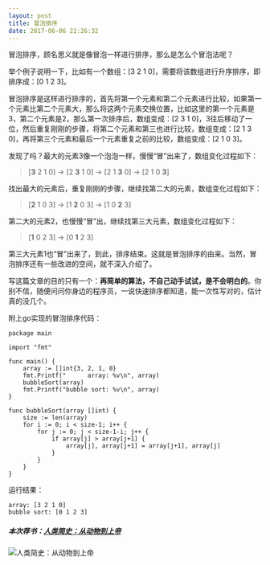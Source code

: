 ```yaml
---
layout: post
title: 冒泡排序
date: 2017-06-06 22:26:32
---
```


冒泡排序，顾名思义就是像冒泡一样进行排序，那么是怎么个冒泡法呢？

举个例子说明一下，比如有一个数组：[3 2 1 0]，需要将该数组进行升序排序，即排序成：[0 1 2 3]。

冒泡排序是这样进行排序的，首先将第一个元素和第二个元素进行比较，如果第一个元素比第二个元素大，那么将这两个元素交换位置，比如这里的第一个元素是3，第二个元素是2，那么第一次排序后，数组变成：[2 3 1 0]，3往后移动了一位，然后重复刚刚的步骤，将第二个元素和第三也进行比较，数组变成：[2 1 3 0]，再将第三个元素和最后一个元素重复之前的比较，数组变成：[2 1 0 3]。

发现了吗？最大的元素3像一个泡泡一样，慢慢“冒”出来了，数组变化过程如下：

> [**3** 2 1 0] -> [2 **3** 1 0] -> [2 1 **3** 0] -> [2 1 0 **3**]

找出最大的元素后，重复刚刚的步骤，继续找第二大的元素，数组变化过程如下：

> [**2** 1 0 3] -> [1 **2** 0 3] -> [1 0 **2** 3]

第二大的元素2，也慢慢“冒”出，继续找第三大元素，数组变化过程如下：

> [**1** 0 2 3] -> [0 **1** 2 3]

第三大元素1也“冒”出来了，到此，排序结束。这就是冒泡排序的由来。当然，冒泡排序还有一些改进的空间，就不深入介绍了。

写这篇文章的目的只有一个：**再简单的算法，不自己动手试试，是不会明白的**。你别不信，随便问问你身边的程序员，一说快速排序都知道，能一次性写对的，估计真的没几个。

附上go实现的冒泡排序代码：

```
package main

import "fmt"

func main() {
    array := []int{3, 2, 1, 0}
    fmt.Printf("      array: %v\n", array)
    bubbleSort(array)
    fmt.Printf("bubble sort: %v\n", array)
}

func bubbleSort(array []int) {
    size := len(array)
    for i := 0; i < size-1; i++ {
        for j := 0; j < size-1-i; j++ {
            if array[j] > array[j+1] {
                array[j], array[j+1] = array[j+1], array[j]
            }
        }
    }
}
```

运行结果：

```
array: [3 2 1 0]
bubble sort: [0 1 2 3]
```

##### 本次荐书：[人类简史：从动物到上帝](http://item.jd.com/11549140.html)

![人类简史：从动物到上帝](http://img10.360buyimg.com/n1/jfs/t5674/65/2075427697/106269/649a4ea2/592bf160N04f05f25.jpg)
